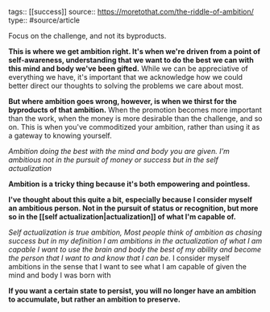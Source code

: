 tags:: [[success]]
source:: https://moretothat.com/the-riddle-of-ambition/
type:: #source/article

Focus on the challenge, and not its byproducts.


**This is where we get ambition right. It's when we're driven from a point of self-awareness, understanding that we want to do the best we can with this mind and body we've been gifted.** While we can be appreciative of everything we have, it's important that we acknowledge how we could better direct our thoughts to solving the problems we care about most.


**But where ambition goes wrong, however, is when we thirst for the byproducts of that ambition.** When the promotion becomes more important than the work, when the money is more desirable than the challenge, and so on. This is when you've commoditized your ambition, rather than using it as a gateway to knowing yourself.

*Ambition doing the best with the mind and body you are given.*
*I'm ambitious not in the pursuit of money or success but in the self actualization* 

**Ambition is a tricky thing because it's both empowering and pointless.**

**I've thought about this quite a bit, especially because I consider myself an ambitious person. Not in the pursuit of status or recognition, but more so in the [[self actualization|actualization]] of what I'm capable of.**


*Self actualization is true ambition,*
*Most people think of ambition as chasing success but in my definition I am ambitions in the actualization of what I am capable*
*I want to use the brain and body the best of my ability and become the person that I want to and know that I can be.*
I consider myself ambitions in the sense that I want to see what I am capable of given the mind and body I was born with


**If you want a certain state to persist, you will no longer have an ambition to accumulate, but rather an ambition to preserve.**